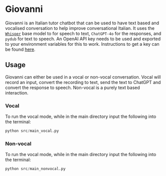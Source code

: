 # Giovanni

Giovanni is an Italian tutor chatbot that can be used to have text based and vocalised conversation to help improve conversational Italian. It uses the [`Whisper`](https://huggingface.co/openai/whisper-base) base model to for speech to text, `ChatGPT-4o` for the responses, and `pydub` for text to speech. An OpenAI API key needs to be used and exported to your environment variables for this to work. Instructions to get a key can be found [here](https://help.openai.com/en/articles/4936850-where-do-i-find-my-openai-api-key).

## Usage

Giovanni can either be used in a vocal or non-vocal conversation. Vocal will record an input, convert the recording to text, send the text to ChatGPT and convert the response to speech. Non-vocal is a purely text based interaction.

### Vocal

To run the vocal mode, while in the main directory input the following into the terminal:

```python
python src/main_vocal.py
```

### Non-vocal

To run the vocal mode, while in the main directory input the following into the terminal:

```python
python src/main_nonvocal.py
```

